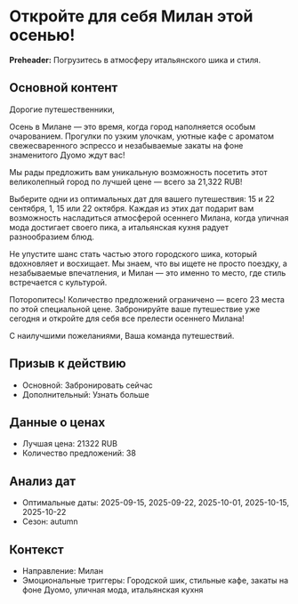 # Откройте для себя Милан этой осенью!

**Preheader:** Погрузитесь в атмосферу итальянского шика и стиля.

## Основной контент

Дорогие путешественники,

Осень в Милане — это время, когда город наполняется особым очарованием. Прогулки по узким улочкам, уютные кафе с ароматом свежесваренного эспрессо и незабываемые закаты на фоне знаменитого Дуомо ждут вас! 

Мы рады предложить вам уникальную возможность посетить этот великолепный город по лучшей цене — всего за 21,322 RUB! 

Выберите одни из оптимальных дат для вашего путешествия: 15 и 22 сентября, 1, 15 или 22 октября. Каждая из этих дат подарит вам возможность насладиться атмосферой осеннего Милана, когда уличная мода достигает своего пика, а итальянская кухня радует разнообразием блюд. 

Не упустите шанс стать частью этого городского шика, который вдохновляет и восхищает. Мы знаем, что вы ищете не просто поездку, а незабываемые впечатления, и Милан — это именно то место, где стиль встречается с культурой. 

Поторопитесь! Количество предложений ограничено — всего 23 места по этой специальной цене. Забронируйте ваше путешествие уже сегодня и откройте для себя все прелести осеннего Милана!

С наилучшими пожеланиями,
Ваша команда путешествий.

## Призыв к действию

- Основной: Забронировать сейчас
- Дополнительный: Узнать больше

## Данные о ценах

- Лучшая цена: 21322 RUB
- Количество предложений: 38

## Анализ дат

- Оптимальные даты: 2025-09-15, 2025-09-22, 2025-10-01, 2025-10-15, 2025-10-22
- Сезон: autumn

## Контекст

- Направление: Милан
- Эмоциональные триггеры: Городской шик, стильные кафе, закаты на фоне Дуомо, уличная мода, итальянская кухня
